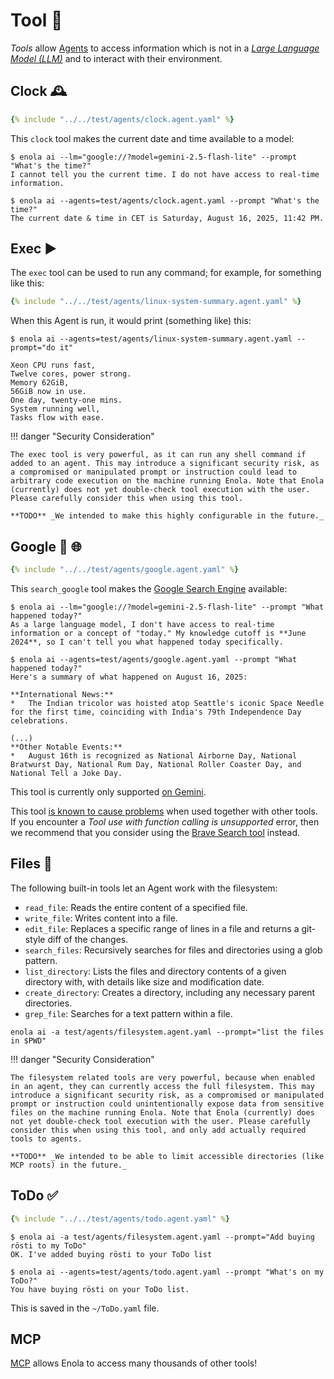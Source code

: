 <!--
    SPDX-License-Identifier: Apache-2.0

    Copyright 2025 The Enola <https://enola.dev> Authors

    Licensed under the Apache License, Version 2.0 (the "License");
    you may not use this file except in compliance with the License.
    You may obtain a copy of the License at

        https://www.apache.org/licenses/LICENSE-2.0

    Unless required by applicable law or agreed to in writing, software
    distributed under the License is distributed on an "AS IS" BASIS,
    WITHOUT WARRANTIES OR CONDITIONS OF ANY KIND, either express or implied.
    See the License for the specific language governing permissions and
    limitations under the License.
-->

# Tool 🧰

_Tools_ allow [Agents](agent.md) to access information which is not in a _[Large Language Model (LLM)](../specs/aiuri/index.md#language-models-lm)_ and to interact with their environment.

## Clock 🕰️

```yaml
{% include "../../test/agents/clock.agent.yaml" %}
```

This `clock` tool makes the current date and time available to a model:

```shell
$ enola ai --lm="google://?model=gemini-2.5-flash-lite" --prompt "What's the time?"
I cannot tell you the current time. I do not have access to real-time information.

$ enola ai --agents=test/agents/clock.agent.yaml --prompt "What's the time?"
The current date & time in CET is Saturday, August 16, 2025, 11:42 PM.
```

## Exec ▶️

The `exec` tool can be used to run any command; for example, for something like this:

```yaml
{% include "../../test/agents/linux-system-summary.agent.yaml" %}
```

When this Agent is run, it would print (something like) this:

```shell
$ enola ai --agents=test/agents/linux-system-summary.agent.yaml --prompt="do it"

Xeon CPU runs fast,
Twelve cores, power strong.
Memory 62GiB,
56GiB now in use.
One day, twenty-one mins.
System running well,
Tasks flow with ease.
```

!!! danger "Security Consideration"

    The exec tool is very powerful, as it can run any shell command if added to an agent. This may introduce a significant security risk, as a compromised or manipulated prompt or instruction could lead to arbitrary code execution on the machine running Enola. Note that Enola (currently) does not yet double-check tool execution with the user. Please carefully consider this when using this tool.

    **TODO** _We intended to make this highly configurable in the future._

## Google 🔎 🌐

```yaml
{% include "../../test/agents/google.agent.yaml" %}
```

This `search_google` tool makes the [Google Search Engine](https://search.google/) available:

```shell
$ enola ai --lm="google://?model=gemini-2.5-flash-lite" --prompt "What happened today?"
As a large language model, I don't have access to real-time information or a concept of "today." My knowledge cutoff is **June 2024**, so I can't tell you what happened today specifically.

$ enola ai --agents=test/agents/google.agent.yaml --prompt "What happened today?"
Here's a summary of what happened on August 16, 2025:

**International News:**
*   The Indian tricolor was hoisted atop Seattle's iconic Space Needle for the first time, coinciding with India's 79th Independence Day celebrations.

(...)
**Other Notable Events:**
*   August 16th is recognized as National Airborne Day, National Bratwurst Day, National Rum Day, National Roller Coaster Day, and National Tell a Joke Day.
```

This tool is currently only supported [on Gemini](../specs/aiuri/index.md#google-ai-).

This tool [is known to cause problems](https://github.com/enola-dev/enola/issues/1784) when used together with other tools. If you encounter a _Tool use with function calling is unsupported_ error, then we recommend that you consider using the [Brave Search tool](mcp.md#brave) instead.

## Files 📂

The following built-in tools let an Agent work with the filesystem:

* `read_file`: Reads the entire content of a specified file.
* `write_file`: Writes content into a file.
* `edit_file`: Replaces a specific range of lines in a file and returns a git-style diff of the changes.
* `search_files`: Recursively searches for files and directories using a glob pattern.
* `list_directory`: Lists the files and directory contents of a given directory with, with details like size and modification date.
* `create_directory`: Creates a directory, including any necessary parent directories.
* `grep_file`: Searches for a text pattern within a file.

```shell
enola ai -a test/agents/filesystem.agent.yaml --prompt="list the files in $PWD"
```

!!! danger "Security Consideration"

    The filesystem related tools are very powerful, because when enabled in an agent, they can currently access the full filesystem. This may introduce a significant security risk, as a compromised or manipulated prompt or instruction could unintentionally expose data from sensitive files on the machine running Enola. Note that Enola (currently) does not yet double-check tool execution with the user. Please carefully consider this when using this tool, and only add actually required tools to agents.

    **TODO** _We intended to be able to limit accessible directories (like MCP roots) in the future._

## ToDo ✅

```yaml
{% include "../../test/agents/todo.agent.yaml" %}
```

```shell
$ enola ai -a test/agents/filesystem.agent.yaml --prompt="Add buying rösti to my ToDo"
OK. I've added buying rösti to your ToDo list

$ enola ai --agents=test/agents/todo.agent.yaml --prompt "What's on my ToDo?"
You have buying rösti on your ToDo list.
```

This is saved in the `~/ToDo.yaml` file.

## MCP

[MCP](mcp.md) allows Enola to access many thousands of other tools!
